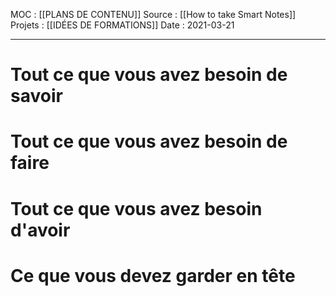 MOC : [[PLANS DE CONTENU]]
Source : [[How to take Smart Notes]]
Projets : [[IDÉES DE FORMATIONS]]
Date : 2021-03-21
***


# Tout ce que vous avez besoin de savoir



# Tout ce que vous avez besoin de faire



# Tout ce que vous avez besoin d'avoir



# Ce que vous devez garder en tête